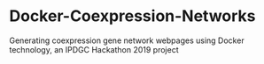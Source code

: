 # Docker-Coexpression-Networks
Generating coexpression gene network webpages using Docker technology, an IPDGC Hackathon 2019 project
